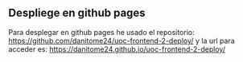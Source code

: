 ## Despliege en github pages

Para desplegar en github pages he usado el repositorio: https://github.com/danitome24/uoc-frontend-2-deploy/
y la url para acceder es: https://danitome24.github.io/uoc-frontend-2-deploy/

